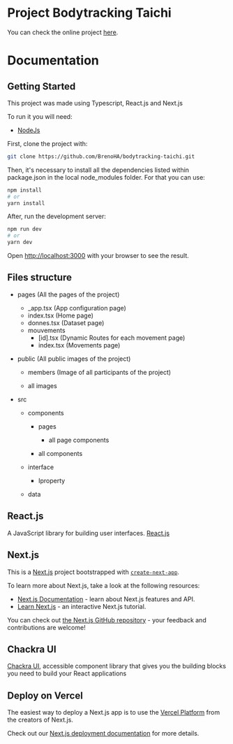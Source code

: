 # Project Bodytracking Taichi

You can check the online project [here](https://bt-taichi.vercel.app/).

# Documentation

## Getting Started

This project was made using Typescript, React.js and Next.js

To run it you will need:

- [NodeJs](https://nodejs.org/en/)

First, clone the project with:

```bash
git clone https://github.com/BrenoHA/bodytracking-taichi.git
```

Then, it's necessary to install all the dependencies listed within package.json in the local node_modules folder. For that you can use:

```bash
npm install
# or
yarn install
```

After, run the development server:

```bash
npm run dev
# or
yarn dev
```

Open [http://localhost:3000](http://localhost:3000) with your browser to see the result.

## Files structure

- pages (All the pages of the project)

  - \_app.tsx (App configuration page)
  - index.tsx (Home page)
  - donnes.tsx (Dataset page)
  - mouvements
    - [id].tsx (Dynamic Routes for each movement page)
    - index.tsx (Movements page)

- public (All public images of the project)

  - members (Image of all participants of the project)

  - all images

- src

  - components

    - pages

      - all page components

    - all components

  - interface

    - Iproperty

  - data

## React.js

A JavaScript library for building user interfaces.
[React.js](https://reactjs.org/)

## Next.js

This is a [Next.js](https://nextjs.org/) project bootstrapped with [`create-next-app`](https://github.com/vercel/next.js/tree/canary/packages/create-next-app).

To learn more about Next.js, take a look at the following resources:

- [Next.js Documentation](https://nextjs.org/docs) - learn about Next.js features and API.
- [Learn Next.js](https://nextjs.org/learn) - an interactive Next.js tutorial.

You can check out [the Next.js GitHub repository](https://github.com/vercel/next.js/) - your feedback and contributions are welcome!

## Chackra UI

[Chackra UI](https://chakra-ui.com/), accessible component library that gives you the building blocks you need to build your React applications

## Deploy on Vercel

The easiest way to deploy a Next.js app is to use the [Vercel Platform](https://vercel.com/new?utm_medium=default-template&filter=next.js&utm_source=create-next-app&utm_campaign=create-next-app-readme) from the creators of Next.js.

Check out our [Next.js deployment documentation](https://nextjs.org/docs/deployment) for more details.
